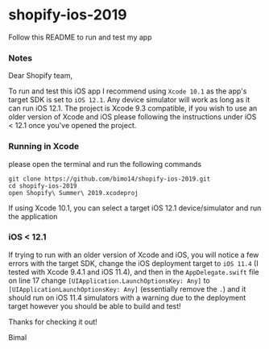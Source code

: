 # shopify-ios-2019
Follow this README to run and test my app

### Notes
Dear Shopify team, 

To run and test this iOS app I recommend using `Xcode 10.1` as the app's target SDK is set to `iOS 12.1`. Any device simulator will work as long as it can run iOS 12.1. The project is Xcode 9.3 compatible, if you wish to use an older version of Xcode and iOS please following the instructions under iOS < 12.1 once you've opened the project.

### Running in Xcode 
please open the terminal and run the following commands
```
git clone https://github.com/bimo14/shopify-ios-2019.git
cd shopify-ios-2019
open Shopify\ Summer\ 2019.xcodeproj
```
If using Xcode 10.1, you can select a target iOS 12.1 device/simulator and run the application

### iOS < 12.1
If trying to run with an older version of Xcode and iOS, you will notice a few errors with the target SDK, change the iOS deployment target to `iOS 11.4` (I tested with Xcode 9.4.1 and iOS 11.4), and then in the  `AppDelegate.swift` file on line 17 change `[UIApplication.LaunchOptionsKey: Any]` to `[UIApplicationLaunchOptionsKey: Any]` (essentially remove the `.`) and it should run on iOS 11.4 simulators with a warning due to the deployment target however you should be able to build and test!

Thanks for checking it out!

Bimal
